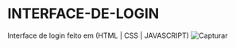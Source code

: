 # INTERFACE-DE-LOGIN
Interface de login feito em (HTML | CSS | JAVASCRIPT)
![Capturar](https://user-images.githubusercontent.com/112132360/201954581-99f3e443-c34c-4e2c-b6d7-985600045e09.PNG)

